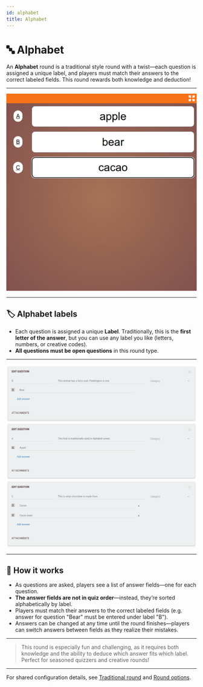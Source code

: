 ```yaml
---
id: alphabet
title: Alphabet
---
```


# 🔤 Alphabet

An **Alphabet** round is a traditional style round with a twist—each question is assigned a unique label, and players must match their answers to the correct labeled fields. This round rewards both knowledge and deduction!

---

![Screenshot of an alphabet round while playing](../../../assets/images/round-modes/alphabet-answer-screen.png)

---

## 🏷️ Alphabet labels

- Each question is assigned a unique **Label**. Traditionally, this is the **first letter of the answer**, but you can use any label you like (letters, numbers, or creative codes).
- **All questions must be open questions** in this round type.

---

![Screenshot of an alphabet round in the quiz editor](../../../assets/images/round-modes/alphabet-round.png)

---

## 📝 How it works

- As questions are asked, players see a list of answer fields—one for each question.
- **The answer fields are not in quiz order**—instead, they’re sorted alphabetically by label.
- Players must match their answers to the correct labeled fields (e.g. answer for question "Bear" must be entered under label "B").
- Answers can be changed at any time until the round finishes—players can switch answers between fields as they realize their mistakes.

---

> This round is especially fun and challenging, as it requires both knowledge and the ability to deduce which answer fits which label. Perfect for seasoned quizzers and creative rounds!

---

For shared configuration details, see [Traditional round](030-traditional.md) and [Round options](../../editor/008-round-options.md).
